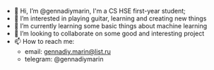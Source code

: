 - 👋 Hi, I’m @gennadiymarin, I'm a CS HSE first-year student;
- 👀 I’m interested in playing guitar, learning and creating new things
- 🌱 I’m currently learning some basic things about machine learning
- 💞️ I’m looking to collaborate on some good and interesting project
- 📫 How to reach me:
    -  email: gennadiy.marin@list.ru
    -  telegram: @gennadiymarin

<!---
gennadiymarin/gennadiymarin is a ✨ special ✨ repository because its `README.md` (this file) appears on your GitHub profile.
You can click the Preview link to take a look at your changes.
--->
